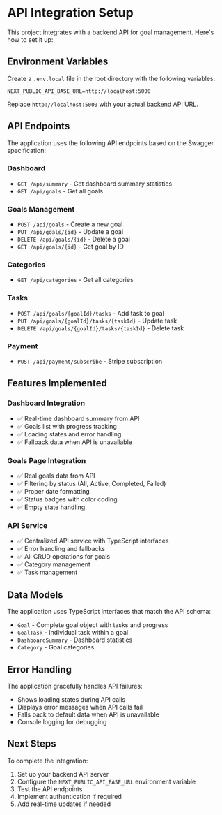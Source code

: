 # API Integration Setup

This project integrates with a backend API for goal management. Here's how to set it up:

## Environment Variables

Create a `.env.local` file in the root directory with the following variables:

```env
NEXT_PUBLIC_API_BASE_URL=http://localhost:5000
```

Replace `http://localhost:5000` with your actual backend API URL.

## API Endpoints

The application uses the following API endpoints based on the Swagger specification:

### Dashboard
- `GET /api/summary` - Get dashboard summary statistics
- `GET /api/goals` - Get all goals

### Goals Management
- `POST /api/goals` - Create a new goal
- `PUT /api/goals/{id}` - Update a goal
- `DELETE /api/goals/{id}` - Delete a goal
- `GET /api/goals/{id}` - Get goal by ID

### Categories
- `GET /api/categories` - Get all categories

### Tasks
- `POST /api/goals/{goalId}/tasks` - Add task to goal
- `PUT /api/goals/{goalId}/tasks/{taskId}` - Update task
- `DELETE /api/goals/{goalId}/tasks/{taskId}` - Delete task

### Payment
- `POST /api/payment/subscribe` - Stripe subscription

## Features Implemented

### Dashboard Integration
- ✅ Real-time dashboard summary from API
- ✅ Goals list with progress tracking
- ✅ Loading states and error handling
- ✅ Fallback data when API is unavailable

### Goals Page Integration
- ✅ Real goals data from API
- ✅ Filtering by status (All, Active, Completed, Failed)
- ✅ Proper date formatting
- ✅ Status badges with color coding
- ✅ Empty state handling

### API Service
- ✅ Centralized API service with TypeScript interfaces
- ✅ Error handling and fallbacks
- ✅ All CRUD operations for goals
- ✅ Category management
- ✅ Task management

## Data Models

The application uses TypeScript interfaces that match the API schema:

- `Goal` - Complete goal object with tasks and progress
- `GoalTask` - Individual task within a goal
- `DashboardSummary` - Dashboard statistics
- `Category` - Goal categories

## Error Handling

The application gracefully handles API failures:
- Shows loading states during API calls
- Displays error messages when API calls fail
- Falls back to default data when API is unavailable
- Console logging for debugging

## Next Steps

To complete the integration:

1. Set up your backend API server
2. Configure the `NEXT_PUBLIC_API_BASE_URL` environment variable
3. Test the API endpoints
4. Implement authentication if required
5. Add real-time updates if needed 